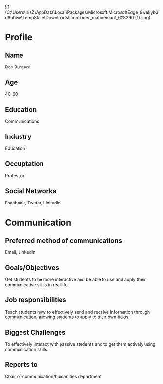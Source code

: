 ![](C:\Users\IrisZ\AppData\Local\Packages\Microsoft.MicrosoftEdge_8wekyb3d8bbwe\TempState\Downloads\iconfinder_matureman1_628290 (1).png)

# Profile

## Name
Bob Burgers

## Age
40-60

## Education
Communications

## Industry
Education

## Occuptation
Professor

## Social Networks
Facebook, Twitter, LinkedIn

# Communication

## Preferred method of communications
Email, LinkedIn

## Goals/Objectives
Get students to be more interactive and be able to use and apply their communicative skills in real life.

## Job responsibilities
Teach students how to effectively send and receive information through communication, allowing students to apply to their own fields.

## Biggest Challenges
To effectively interact with passive students and to get them actively using communication skills.

## Reports to
Chair of communication/humanities department
